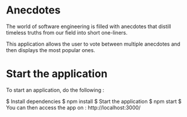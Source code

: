# Anecdotes
 The world of software engineering is filled with anecdotes that distill timeless truths from our field into short one-liners.

This application allows the user to vote between multiple anecdotes and then displays the most popular ones.

# Start the application
To start an application, do the following :

$ Install dependencies
$ npm install
$ Start the application
$ npm start
$ You can then access the app on : http://localhost:3000/
